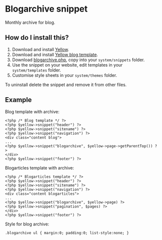 Blogarchive snippet
===================
Monthly archive for blog.

How do I install this?
----------------------
1. Download and install [Yellow](https://github.com/datenstrom/yellow/).  
2. Download and install [Yellow blog template](https://github.com/datenstrom/yellow-extensions/blob/master/templates/blog/README.md).  
3. Download [blogarchive.php](blogarchive.php?raw=true), copy into your `system/snippets` folder.  
4. Use the snippet on your website, edit templates in your `system/templates` folder.
5. Customise style sheets in your `system/themes` folder.

To uninstall delete the snippet and remove it from other files.

Example
-------
Blog template with archive:

    <?php /* Blog template */ ?>
    <?php $yellow->snippet("header") ?>
    <?php $yellow->snippet("sitename") ?>
    <?php $yellow->snippet("navigation") ?>
    <div class="content blog">
    ...
    <?php $yellow->snippet("blogarchive", $yellow->page->getParentTop()) ?>
    </div>
    <?php $yellow->snippet("footer") ?>

Blogarticles template with archive:

    <?php /* Blogarticles template */ ?>
    <?php $yellow->snippet("header") ?>
    <?php $yellow->snippet("sitename") ?>
    <?php $yellow->snippet("navigation") ?>
    <div class="content blogarticles">
    ...
    <?php $yellow->snippet("blogarchive", $yellow->page) ?>
    <?php $yellow->snippet("pagination", $pages) ?>
    </div>
    <?php $yellow->snippet("footer") ?>

Style for blog archive:

    .blogarchive ul { margin:0; padding:0; list-style:none; }